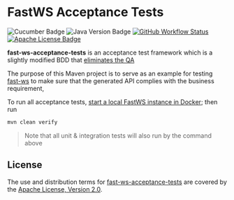 FastWS Acceptance Tests
=======================

![Cucumber Badge][Cucumber Badge]
![Java Version Badge][Java Version Badge]
[![GitHub Workflow Status][GitHub Workflow Status]][GitHub Workflow Status URL]
[![Apache License Badge]][Apache License, Version 2.0]

__fast-ws-acceptance-tests__ is an acceptance test framework which is a slightly modified BDD that
[eliminates the QA](https://spectrum.ieee.org/yahoos-engineers-move-to-coding-without-a-net)

The purpose of this Maven project is to serve as an example for testing [fast-ws] to make sure that the generated API
complies with the business requirement,

To run all acceptance tests, [start a local FastWS instance in Docker]; then run

```bash
mvn clean verify
```

> Note that all unit & integration tests will also run by the command above

License
-------

The use and distribution terms for [fast-ws-acceptance-tests]() are covered by the [Apache License, Version 2.0].

[Apache License Badge]: https://img.shields.io/badge/Apache%202.0-F25910.svg?style=for-the-badge&logo=Apache&logoColor=white
[Apache License, Version 2.0]: https://www.apache.org/licenses/LICENSE-2.0

[Cucumber Badge]: https://img.shields.io/badge/Cucumber-23D96C?style=for-the-badge&logo=cucumber&logoColor=white

[fast-ws]: https://github.com/QubitPi/fast-ws

[GitHub Workflow Status]: https://img.shields.io/github/actions/workflow/status/QubitPi/fast-ws-acceptance-tests/ci-cd.yaml?branch=master&logo=github&style=for-the-badge
[GitHub Workflow Status URL]: https://github.com/QubitPi/fast-ws-acceptance-tests/actions/workflows/ci-cd.yaml

[Java Version Badge]: https://img.shields.io/badge/Java-17-brightgreen?style=for-the-badge&logo=OpenJDK&logoColor=white

[start a local FastWS instance in Docker]: https://fastws.qubitpi.org/docs/development#running-webservice-in-docker
